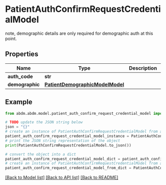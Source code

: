 # PatientAuthConfirmRequestCredentialModel

note, demographic details are only required for demographic auth at this point.

## Properties

Name | Type | Description | Notes
------------ | ------------- | ------------- | -------------
**auth_code** | **str** |  | [optional] 
**demographic** | [**PatientDemographicModelModel**](PatientDemographicModel.md) |  | [optional] 

## Example

```python
from abdm.abdm.model.patient_auth_confirm_request_credential_model import PatientAuthConfirmRequestCredentialModel

# TODO update the JSON string below
json = "{}"
# create an instance of PatientAuthConfirmRequestCredentialModel from a JSON string
patient_auth_confirm_request_credential_model_instance = PatientAuthConfirmRequestCredentialModel.from_json(json)
# print the JSON string representation of the object
print(PatientAuthConfirmRequestCredentialModel.to_json())

# convert the object into a dict
patient_auth_confirm_request_credential_model_dict = patient_auth_confirm_request_credential_model_instance.to_dict()
# create an instance of PatientAuthConfirmRequestCredentialModel from a dict
patient_auth_confirm_request_credential_model_from_dict = PatientAuthConfirmRequestCredentialModel.from_dict(patient_auth_confirm_request_credential_model_dict)
```
[[Back to Model list]](../README.md#documentation-for-models) [[Back to API list]](../README.md#documentation-for-api-endpoints) [[Back to README]](../README.md)


